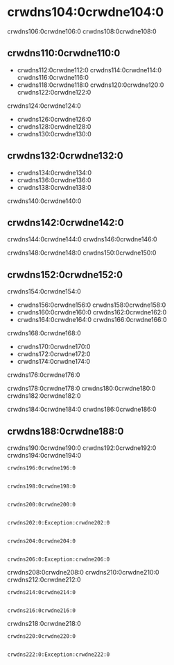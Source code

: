 <a name="data_type-decimal"></a>

# crwdns104:0crwdne104:0

crwdns106:0crwdne106:0 crwdns108:0crwdne108:0

## crwdns110:0crwdne110:0

- crwdns112:0crwdne112:0 crwdns114:0crwdne114:0 crwdns116:0crwdne116:0
- crwdns118:0crwdne118:0 crwdns120:0crwdne120:0 crwdns122:0crwdne122:0

crwdns124:0crwdne124:0

- crwdns126:0crwdne126:0
- crwdns128:0crwdne128:0
- crwdns130:0crwdne130:0

## crwdns132:0crwdne132:0

- crwdns134:0crwdne134:0
- crwdns136:0crwdne136:0
- crwdns138:0crwdne138:0

crwdns140:0crwdne140:0

## crwdns142:0crwdne142:0

crwdns144:0crwdne144:0 crwdns146:0crwdne146:0

crwdns148:0crwdne148:0 crwdns150:0crwdne150:0

## crwdns152:0crwdne152:0

crwdns154:0crwdne154:0

- crwdns156:0crwdne156:0 <op> crwdns158:0crwdne158:0
- crwdns160:0crwdne160:0 <op> crwdns162:0crwdne162:0
- crwdns164:0crwdne164:0 <op> crwdns166:0crwdne166:0

crwdns168:0crwdne168:0

- crwdns170:0crwdne170:0
- crwdns172:0crwdne172:0
- crwdns174:0crwdne174:0

crwdns176:0crwdne176:0

crwdns178:0crwdne178:0 crwdns180:0crwdne180:0 crwdns182:0crwdne182:0

crwdns184:0crwdne184:0 crwdns186:0crwdne186:0

## crwdns188:0crwdne188:0

crwdns190:0crwdne190:0 crwdns192:0crwdne192:0 crwdns194:0crwdne194:0

    crwdns196:0crwdne196:0
    

    crwdns198:0crwdne198:0
    

    crwdns200:0crwdne200:0
    

    crwdns202:0:Exception:crwdne202:0
    

    crwdns204:0crwdne204:0
    

    crwdns206:0:Exception:crwdne206:0
    

crwdns208:0crwdne208:0 crwdns210:0crwdne210:0 crwdns212:0crwdne212:0

    crwdns214:0crwdne214:0
    

    crwdns216:0crwdne216:0
    

crwdns218:0crwdne218:0

    crwdns220:0crwdne220:0
    

    crwdns222:0:Exception:crwdne222:0